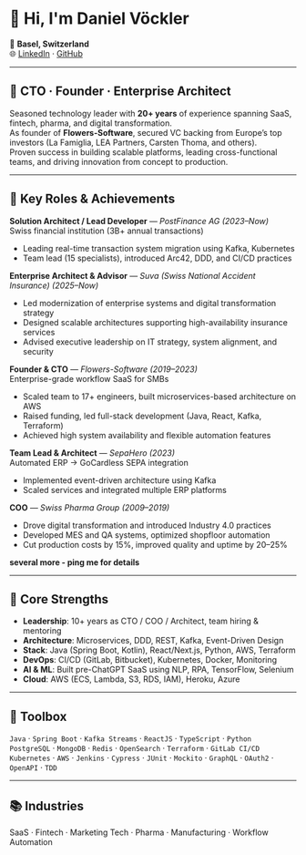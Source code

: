 # 👋 Hi, I'm Daniel Vöckler  

📍 **Basel, Switzerland**  
🌐 [LinkedIn](https://www.linkedin.com/) · [GitHub](https://github.com/)  

---

## 🚀 CTO · Founder · Enterprise Architect

Seasoned technology leader with **20+ years** of experience spanning SaaS, fintech, pharma, and digital transformation.  
As founder of **Flowers-Software**, secured VC backing from Europe’s top investors (La Famiglia, LEA Partners, Carsten Thoma, and others).  
Proven success in building scalable platforms, leading cross-functional teams, and driving innovation from concept to production.

---

## 💼 Key Roles & Achievements

**Solution Architect / Lead Developer** — *PostFinance AG (2023–Now)*  
Swiss financial institution (3B+ annual transactions)  
- Leading real-time transaction system migration using Kafka, Kubernetes  
- Team lead (15 specialists), introduced Arc42, DDD, and CI/CD practices  

**Enterprise Architect & Advisor** — *Suva (Swiss National Accident Insurance) (2025–Now)*  
- Led modernization of enterprise systems and digital transformation strategy  
- Designed scalable architectures supporting high-availability insurance services  
- Advised executive leadership on IT strategy, system alignment, and security  

**Founder & CTO** — *Flowers-Software (2019–2023)*  
Enterprise-grade workflow SaaS for SMBs  
- Scaled team to 17+ engineers, built microservices-based architecture on AWS  
- Raised funding, led full-stack development (Java, React, Kafka, Terraform)  
- Achieved high system availability and flexible automation features  

**Team Lead & Architect** — *SepaHero (2023)*  
Automated ERP → GoCardless SEPA integration  
- Implemented event-driven architecture using Kafka  
- Scaled services and integrated multiple ERP platforms  

**COO** — *Swiss Pharma Group (2009–2019)*  
- Drove digital transformation and introduced Industry 4.0 practices  
- Developed MES and QA systems, optimized shopfloor automation  
- Cut production costs by 15%, improved quality and uptime by 20–25%  

**several more - ping me for details**

---

## 🧠 Core Strengths

- **Leadership**: 10+ years as CTO / COO / Architect, team hiring & mentoring  
- **Architecture**: Microservices, DDD, REST, Kafka, Event-Driven Design  
- **Stack**: Java (Spring Boot, Kotlin), React/Next.js, Python, AWS, Terraform  
- **DevOps**: CI/CD (GitLab, Bitbucket), Kubernetes, Docker, Monitoring  
- **AI & ML**: Built pre-ChatGPT SaaS using NLP, RPA, TensorFlow, Selenium  
- **Cloud**: AWS (ECS, Lambda, S3, RDS, IAM), Heroku, Azure  

---

## 🔧 Toolbox

`Java` · `Spring Boot` · `Kafka Streams` · `ReactJS` · `TypeScript` · `Python`  
`PostgreSQL` · `MongoDB` · `Redis` · `OpenSearch` · `Terraform` · `GitLab CI/CD`  
`Kubernetes` · `AWS` · `Jenkins` · `Cypress` · `JUnit` · `Mockito` · `GraphQL` · `OAuth2` · `OpenAPI` · `TDD`

---

## 📚 Industries

SaaS · Fintech · Marketing Tech · Pharma · Manufacturing · Workflow Automation

